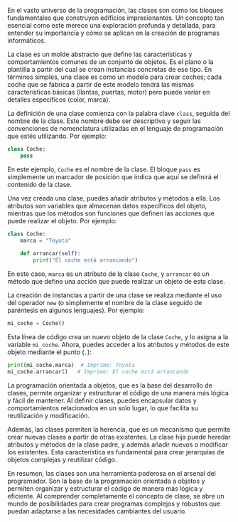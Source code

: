En el vasto universo de la programación, las clases son como los bloques fundamentales que construyen edificios impresionantes. Un concepto tan esencial como este merece una exploración profunda y detallada, para entender su importancia y cómo se aplican en la creación de programas informáticos.

La clase es un molde abstracto que define las características y comportamientos comunes de un conjunto de objetos. Es el plano o la plantilla a partir del cual se crean instancias concretas de ese tipo. En términos simples, una clase es como un modelo para crear coches; cada coche que se fabrica a partir de este modelo tendrá las mismas características básicas (llantas, puertas, motor) pero puede variar en detalles específicos (color, marca).

La definición de una clase comienza con la palabra clave `class`, seguida del nombre de la clase. Este nombre debe ser descriptivo y seguir las convenciones de nomenclatura utilizadas en el lenguaje de programación que estés utilizando. Por ejemplo:

```python
class Coche:
    pass
```

En este ejemplo, `Coche` es el nombre de la clase. El bloque `pass` es simplemente un marcador de posición que indica que aquí se definirá el contenido de la clase.

Una vez creada una clase, puedes añadir atributos y métodos a ella. Los atributos son variables que almacenan datos específicos del objeto, mientras que los métodos son funciones que definen las acciones que puede realizar el objeto. Por ejemplo:

```python
class Coche:
    marca = "Toyota"
    
    def arrancar(self):
        print("El coche está arrancando")
```

En este caso, `marca` es un atributo de la clase `Coche`, y `arrancar` es un método que define una acción que puede realizar un objeto de esta clase.

La creación de instancias a partir de una clase se realiza mediante el uso del operador `new` (o simplemente el nombre de la clase seguido de paréntesis en algunos lenguajes). Por ejemplo:

```python
mi_coche = Coche()
```

Esta línea de código crea un nuevo objeto de la clase `Coche`, y lo asigna a la variable `mi_coche`. Ahora, puedes acceder a los atributos y métodos de este objeto mediante el punto (`.`):

```python
print(mi_coche.marca)  # Imprime: Toyota
mi_coche.arrancar()   # Imprime: El coche está arrancando
```

La programación orientada a objetos, que es la base del desarrollo de clases, permite organizar y estructurar el código de una manera más lógica y fácil de mantener. Al definir clases, puedes encapsular datos y comportamientos relacionados en un solo lugar, lo que facilita su reutilización y modificación.

Además, las clases permiten la herencia, que es un mecanismo que permite crear nuevas clases a partir de otras existentes. La clase hija puede heredar atributos y métodos de la clase padre, y además añadir nuevos o modificar los existentes. Esta característica es fundamental para crear jerarquías de objetos complejas y reutilizar código.

En resumen, las clases son una herramienta poderosa en el arsenal del programador. Son la base de la programación orientada a objetos y permiten organizar y estructurar el código de manera más lógica y eficiente. Al comprender completamente el concepto de clase, se abre un mundo de posibilidades para crear programas complejos y robustos que puedan adaptarse a las necesidades cambiantes del usuario.
